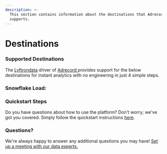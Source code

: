 ```yaml
---
description: >-
  This section contains information about the destinations that Adrecord 
  supports.
---
```


# Destinations

### Supported Destinations

The [Lyftrondata](https://www.lyftrondata.com/) driver of [Adrecord ](../adrecord-/None/)provides support for the below destinations for instant analytics with no engineering in just 4 simple steps.

### Snowflake Load:

### Quickstart Steps

Do you have questions about how to use the platform? Don't worry; we've got you covered. Simply follow the quickstart instructions [here](./).

### Questions? <a href="#questions" id="questions"></a>

We're always happy to answer any additional questions you may have! [Set up a meeting with our data experts.](https://www.lyftrondata.com/book-a-meeting/)
